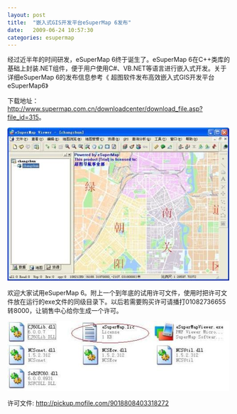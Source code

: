 ```yaml
---
layout: post
title:  "嵌入式GIS开发平台eSuperMap 6发布"
date:   2009-06-24 10:57:30
categories: esupermap
---
```


经过近半年的时间研发，eSuperMap 6终于诞生了。eSuperMap 6在C++类库的基础上封装.NET组件，便于用户使用C#、VB.NET等语言进行嵌入式开发。关于详细eSuperMap 6的发布信息参考《 超图软件发布高效嵌入式GIS开发平台eSuperMap6》

下载地址： <http://www.supermap.com.cn/downloadcenter/download_file.asp?file_id=315>。

![esupermap](/pic/esupermap1.jpeg)

欢迎大家试用eSuperMap 6。附上一个到年底的试用许可文件，使用时把许可文件放在运行的exe文件的同级目录下。以后若需要购买许可请播打01082736655转8000，让销售中心给你生成一个许可。

![esupermap](/pic/esupermap2.jpeg)

许可文件: <http://pickup.mofile.com/9018808403318272>
